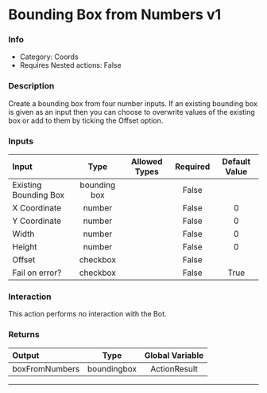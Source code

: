 # Bounding Box from Numbers v1

### Info

- Category: Coords
- Requires Nested actions: False


### Description
Create a bounding box from four number inputs. If an existing bounding box is given as an input then you can choose to overwrite values of the existing box or add to them by ticking the Offset option. 


### Inputs

| Input | Type | Allowed Types | Required |  Default Value |
| :--- | :---: | :---: | :---: | :---: |
| Existing Bounding Box | bounding box |  | False |  |
| X Coordinate | number |  | False | 0 |
| Y Coordinate | number |  | False | 0 |
| Width | number |  | False | 0 |
| Height | number |  | False | 0 |
| Offset | checkbox |  | False |  |
| Fail on error? | checkbox |  | False | True |


### Interaction
This action performs no interaction with the Bot.

### Returns

| Output | Type | Global Variable |
| :--- | :---: | :---: |
| boxFromNumbers | boundingbox | ActionResult |

---